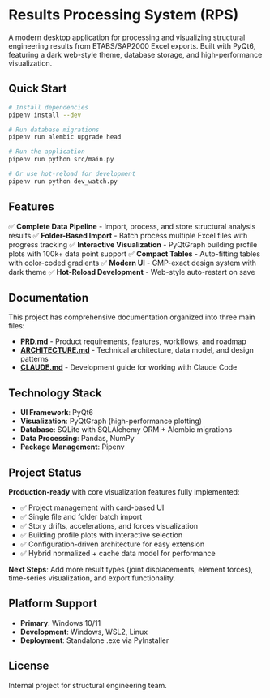 # Results Processing System (RPS)

A modern desktop application for processing and visualizing structural engineering results from ETABS/SAP2000 Excel exports. Built with PyQt6, featuring a dark web-style theme, database storage, and high-performance visualization.

## Quick Start

```bash
# Install dependencies
pipenv install --dev

# Run database migrations
pipenv run alembic upgrade head

# Run the application
pipenv run python src/main.py

# Or use hot-reload for development
pipenv run python dev_watch.py
```

## Features

✅ **Complete Data Pipeline** - Import, process, and store structural analysis results
✅ **Folder-Based Import** - Batch process multiple Excel files with progress tracking
✅ **Interactive Visualization** - PyQtGraph building profile plots with 100k+ data point support
✅ **Compact Tables** - Auto-fitting tables with color-coded gradients
✅ **Modern UI** - GMP-exact design system with dark theme
✅ **Hot-Reload Development** - Web-style auto-restart on save

## Documentation

This project has comprehensive documentation organized into three main files:

- **[PRD.md](PRD.md)** - Product requirements, features, workflows, and roadmap
- **[ARCHITECTURE.md](ARCHITECTURE.md)** - Technical architecture, data model, and design patterns
- **[CLAUDE.md](CLAUDE.md)** - Development guide for working with Claude Code

## Technology Stack

- **UI Framework**: PyQt6
- **Visualization**: PyQtGraph (high-performance plotting)
- **Database**: SQLite with SQLAlchemy ORM + Alembic migrations
- **Data Processing**: Pandas, NumPy
- **Package Management**: Pipenv

## Project Status

**Production-ready** with core visualization features fully implemented:
- ✅ Project management with card-based UI
- ✅ Single file and folder batch import
- ✅ Story drifts, accelerations, and forces visualization
- ✅ Building profile plots with interactive selection
- ✅ Configuration-driven architecture for easy extension
- ✅ Hybrid normalized + cache data model for performance

**Next Steps**: Add more result types (joint displacements, element forces), time-series visualization, and export functionality.

## Platform Support

- **Primary**: Windows 10/11
- **Development**: Windows, WSL2, Linux
- **Deployment**: Standalone .exe via PyInstaller

## License

Internal project for structural engineering team.
